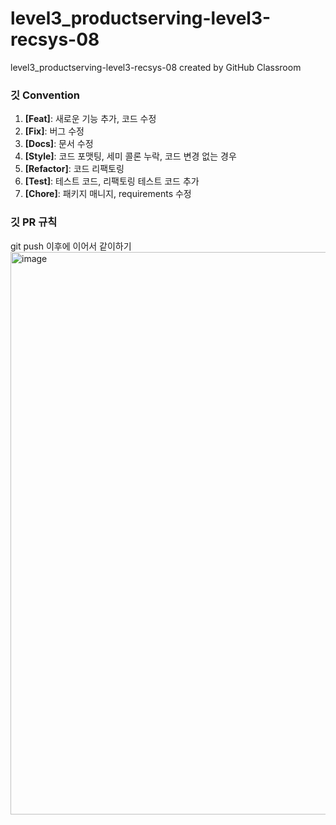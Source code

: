 # level3_productserving-level3-recsys-08
level3_productserving-level3-recsys-08 created by GitHub Classroom

### 깃 Convention

1. **[Feat]**: 새로운 기능 추가, 코드 수정
2. **[Fix]**: 버그 수정
3. **[Docs]**: 문서 수정
4. **[Style]**: 코드 포맷팅, 세미 콜론 누락, 코드 변경 없는 경우
5. **[Refactor]**: 코드 리팩토링
6. **[Test]**: 테스트 코드, 리팩토링 테스트 코드 추가
7. **[Chore]**: 패키지 매니지, requirements 수정

### 깃 PR 규칙
git push 이후에 이어서 같이하기
<img width="900" alt="image" src="https://user-images.githubusercontent.com/57648890/211700244-f321290e-0085-4b00-8b1e-75d14a0be387.png">

